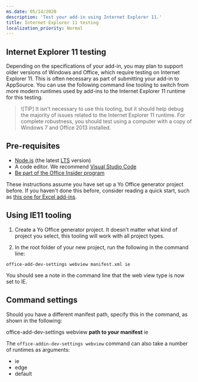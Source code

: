 ```yaml
---
ms.date: 05/14/2020
description: 'Test your add-in using Internet Explorer 11.'
title: Internet Explorer 11 testing
localization_priority: Normal
---
```


## Internet Explorer 11 testing

Depending on the specifications of your add-in, you may plan to support older versions of Windows and Office, which require testing on Internet Explorer 11. This is often necessary as part of submitting your add-in to AppSource. You can use the following command line tooling to switch from more modern runtimes used by add-ins to the Internet Explorer 11 runtime for this testing.

> ![TIP]
> It isn't necessary to use this tooling, but it should help debug the majority of issues related to the Internet Explorer 11 runtime. For complete robustness, you should test using a computer with a copy of Windows 7 and Office 2013 installed.

## Pre-requisites

- [Node.js](https://nodejs.org/) (the latest [LTS](https://nodejs.org/about/releases) version)
- A code editor. We recommend [Visual Studio Code](https://code.visualstudio.com/)
- [Be part of the Office Insider program](https://insider.office.com)

These instructions assume you have set up a Yo Office generator project before. If you haven't done this before, consider reading a quick start, such as [this one for Excel add-ins](../quickstarts/excel-quickstart-jquery.md).

## Using IE11 tooling

1. Create a Yo Office generator project. It doesn't matter what kind of project you select, this tooling will work with all project types.

2. In the root folder of your new project, run the following in the command line:

```command&nbsp;line
office-add-dev-settings webview manifest.xml ie
```
You should see a note in the command line that the web view type is now set to IE.

## Command settings

Should you have a different manifest path, specify this in the command, as shown in the following: 

office-add-dev-settings webview **path to your manifest** ie

The `office-addin-dev-settings webview` command can also take a number of runtimes as arguments: 

- ie
- edge
- default